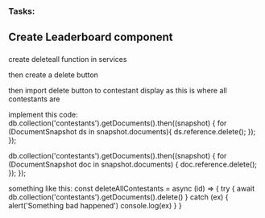 ### Tasks:

## Create Leaderboard component

###

create deleteall function in services

then create a delete button

then import delete button to contestant display as this is where all contestants are

implement this code:
db.collection('contestants').getDocuments().then((snapshot) {
for (DocumentSnapshot ds in snapshot.documents){
ds.reference.delete();
});
});

db.collection('contestants').getDocuments().then((snapshot) {
for (DocumentSnapshot doc in snapshot.documents) {
doc.reference.delete();
});
});

something like this:
const deleteAllContestants = async (id) => {
try {
await db.collection('contestants').getDocuments().delete()
} catch (ex) {
alert('Something bad happened')
console.log(ex)
}
}
